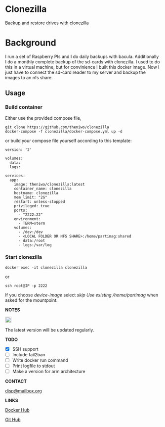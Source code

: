# Clonezilla

Backup and restore drives with clonezilla

# Background

I run a set of Raspberry PIs and I do daily backups with bacula.
Additionally I do a monthly complete backup of the sd-cards with clonezilla.
I used to do this in a virtual machine, but for convinience I built this docker image.
Now I just have to connect the sd-card reader to my server and backup the images to an nfs share.

## Usage

### Build container

Either use the provided compose file,
```
git clone https://github.com/theniwo/clonezilla
docker-compose -f clonezilla/docker-compose.yml up -d
```

or build your compose file yourself according to this template:
```
version: '2'

volumes:
  data:
  logs:

services:
  app:
    image: theniwo/clonezilla:latest
    container_name: clonezilla
    hostname: clonezilla
    mem_limit: "2G"
    restart: unless-stopped
    privileged: true
    ports:
      - "2222:22"
    environment:
      - TERM=xterm
    volumes:
      - /dev:/dev
      - <LOCAL FOLDER OR NFS SHARE>:/home/partimag:shared
      - data:/root
      - logs:/var/log
```


### Start clonezilla

```
docker exec -it clonezilla clonezilla
```
or
```
ssh root@IP -p 2222
```

If you choose _device-image_ select _skip Use existing /home/partimag_ when asked for the  mountpoint.


**NOTES**
<!---
	<pre>
	Scrolltext
	</pre>
-->

<img src="https://upload.wikimedia.org/wikipedia/commons/thumb/e/e4/Infobox_info_icon.svg/1200px-Infobox_info_icon.svg.png" alt="drawing" width="20"/>

The latest version will be updated regularly.

**TODO**

  - [X] SSH support
  - [ ] Include fail2ban
  - [ ] Write docker run command
  - [ ] Print logfile to stdout
  - [ ] Make a version for arm architecture

**CONTACT**

[disp@mailbox.org](mailto:disp@mailbox.org)

**LINKS**

[Docker Hub](https://hub.docker.com/repository/docker/theniwo/clonezilla)

[Git Hub](https://github.com/theniwo/clonezilla)
